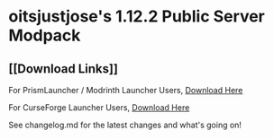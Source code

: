 # oitsjustjose's 1.12.2 Public Server Modpack

## [[Download Links]]

For PrismLauncher / Modrinth Launcher Users, [Download Here](https://oitsjustjose.com/Files/Public%20Pack/1.12.2/latest.mrpack)

For CurseForge Launcher Users, [Download Here](https://oitsjustjose.com/Files/Public%20Pack/1.12.2/curse.latest.zip)

See changelog.md for the latest changes and what's going on!
